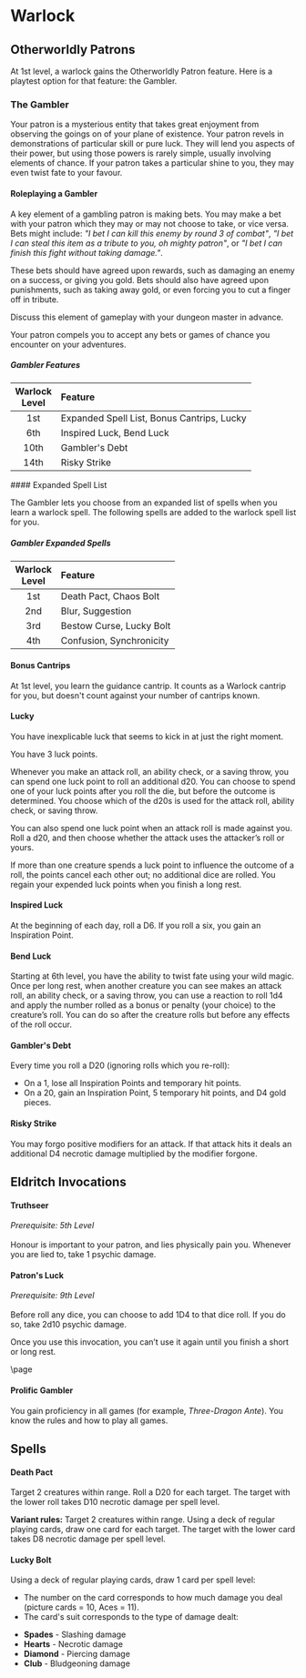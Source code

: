 # Warlock

## Otherworldly Patrons

At 1st level, a warlock gains the Otherworldly Patron feature. Here is a playtest option for that feature: the Gambler.

### The Gambler

Your patron is a mysterious entity that takes great enjoyment from observing the goings on of your plane of existence. Your patron revels in demonstrations of particular skill or pure luck. They will lend you aspects of their power, but using those powers is rarely simple, usually involving elements of chance. If your patron takes a particular shine to you, they may even twist fate to your favour.

#### Roleplaying a Gambler

A key element of a gambling patron is making bets. You may make a bet with your patron which they may or may not choose to take, or vice versa. Bets might include: _"I bet I can kill this enemy by round 3 of combat"_, _"I bet I can steal this item as a tribute to you, oh mighty patron"_, or _"I bet I can finish this fight without taking damage."_.

These bets should have agreed upon rewards, such as damaging an enemy on a success, or giving you gold. Bets should also have agreed upon punishments, such as taking away gold, or even forcing you to cut a finger off in tribute.

Discuss this element of gameplay with your dungeon master in advance.

Your patron compels you to accept any bets or games of chance you encounter on your adventures.

##### Gambler Features

| Warlock <br>Level | Feature                                    |
| :---------------: | :----------------------------------------- |
|        1st        | Expanded Spell List, Bonus Cantrips, Lucky |
|        6th        | Inspired Luck, Bend Luck                   |
|       10th        | Gambler's Debt                             |
|       14th        | Risky Strike                               |

#### Expanded Spell List

The Gambler lets you choose from an expanded list of spells when you learn a warlock spell. The following spells are added to the warlock spell list for you.

##### Gambler Expanded Spells

| Warlock <br>Level | Feature                  |
| :---------------: | :----------------------- |
|        1st        | Death Pact, Chaos Bolt   |
|        2nd        | Blur, Suggestion         |
|        3rd        | Bestow Curse, Lucky Bolt |
|        4th        | Confusion, Synchronicity |

#### Bonus Cantrips

At 1st level, you learn the guidance cantrip. It counts as a Warlock cantrip for you, but doesn't count against your number of cantrips known.

#### Lucky

You have inexplicable luck that seems to kick in at just the right moment.

You have 3 luck points.

Whenever you make an attack roll, an ability check, or a saving throw, you can spend one luck point to roll an additional d20. You can choose to spend one of your luck points after you roll the die, but before the outcome is determined. You choose which of the d20s is used for the attack roll, ability check, or saving throw.

You can also spend one luck point when an attack roll is made against you. Roll a d20, and then choose whether the attack uses the attacker’s roll or yours.

If more than one creature spends a luck point to influence the outcome of a roll, the points cancel each other out; no additional dice are rolled. You regain your expended luck points when you finish a long rest.

#### Inspired Luck

At the beginning of each day, roll a D6. If you roll a six, you gain an Inspiration Point.

#### Bend Luck

Starting at 6th level, you have the ability to twist fate using your wild magic. Once per long rest, when another creature you can see makes an attack roll, an ability check, or a saving throw, you can use a reaction to roll 1d4 and apply the number rolled as a bonus or penalty (your choice) to the creature’s roll. You can do so after the creature rolls but before any effects of the roll occur.

#### Gambler's Debt

Every time you roll a D20 (ignoring rolls which you re-roll):

- On a 1, lose all Inspiration Points and temporary hit points.
- On a 20, gain an Inspiration Point, 5 temporary hit points, and D4 gold pieces.

#### Risky Strike

You may forgo positive modifiers for an attack. If that attack hits it deals an additional D4 necrotic damage multiplied by the modifier forgone.

## Eldritch Invocations

#### Truthseer

_Prerequisite: 5th Level_
<br><br>
Honour is important to your patron, and lies physically pain you. Whenever you are lied to, take 1 psychic damage.

#### Patron's Luck

_Prerequisite: 9th Level_
<br><br>
Before roll any dice, you can choose to add 1D4 to that dice roll. If you do so, take 2d10 psychic damage.

Once you use this invocation, you can’t use it again until you finish a short or long rest.

\page

#### Prolific Gambler

You gain proficiency in all games (for example, _Three-Dragon Ante_). You know the rules and how to play all games.

## Spells

#### Death Pact

Target 2 creatures within range. Roll a D20 for each target. The target with the lower roll takes D10 necrotic damage per spell level.

**Variant rules:** Target 2 creatures within range. Using a deck of regular playing cards, draw one card for each target. The target with the lower card takes D8 necrotic damage per spell level.

#### Lucky Bolt

Using a deck of regular playing cards, draw 1 card per spell level:

- The number on the card corresponds to how much damage you deal (picture cards = 10, Aces = 11).
- The card's suit corresponds to the type of damage dealt:

* **Spades** - Slashing damage
* **Hearts** - Necrotic damage
* **Diamond** - Piercing damage
* **Club** - Bludgeoning damage
